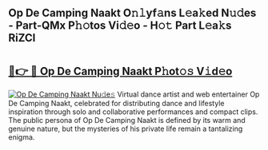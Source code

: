 ## Op De Camping Naakt O𝚗𝚕yf𝚊ns L𝚎a𝚔ed N𝚞𝚍es - Part-QMx P𝚑𝚘tos Vi𝚍𝚎o - H𝚘𝚝 Part L𝚎a𝚔s RiZCl

# <h2><a href="http://kfa9a3f.oniu.top/?m=Op+De+Camping+Naakt">🔗👉 🔴 Op De Camping Naakt P𝚑ot𝚘𝚜 V𝚒d𝚎o</a></h2>

[![Op De Camping Naakt Nu𝚍e𝚜](https://i.imgur.com/0qMVB7G.gif)](http://kfa9a3f.oniu.top/?m=Op+De+Camping+Naakt)
Virtual dance artist and web entertainer Op De Camping Naakt, celebrated for distributing dance and lifestyle inspiration through solo and collaborative performances and compact clips. The public persona of Op De Camping Naakt is defined by its warm and genuine nature, but the mysteries of his private life remain a tantalizing enigma.  
